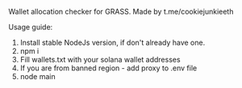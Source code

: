 Wallet allocation checker for GRASS. Made by t.me/cookiejunkieeth

Usage guide:

1. Install stable NodeJs version, if don't already have one.
2. npm i
3. Fill wallets.txt with your solana wallet addresses
4. If you are from banned region - add proxy to .env file
5. node main
